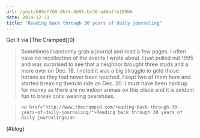 ```yaml
---
url: /post/689df760-8bf4-4b95-bc38-a46affe189b6
date: 2014-12-31
title: "Reading back through 30 years of daily journaling"
---
```


Got it via \[The Cramped\]\[0\]



> Sometimes I randomly grab a journal and read a few pages. I often have no recollection of the events I wrote about. I just pulled out 1995 and was surprised to see that a neighbor brought three studs and a mare over on Dec. 18. I noted it was a big struggle to geld those horses as they had never been touched. I kept two of them here and started breaking them to ride on Dec. 20. I must have been hard up for money as there are no indoor arenas on this place and it is seldom fun to break colts wearing overshoes. 



<blockquote class="wp-embedded-content" data-secret="b98tSjHoeJ">

  <p>

    <a href="http://www.thecramped.com/reading-back-through-30-years-of-daily-journaling/">Reading back through 30 years of daily journaling</a>

  </p>

</blockquote>



<iframe class="wp-embedded-content" sandbox="allow-scripts" security="restricted" style="position: absolute; clip: rect(1px, 1px, 1px, 1px);" img src="/http://www.thecramped.com/reading-back-through-30-years-of-daily-journaling/embed/#?secret=b98tSjHoeJ" data-secret="b98tSjHoeJ" width="600" height="338" title="&#8220;Reading back through 30 years of daily journaling&#8221; &#8212; The Cramped" frameborder="0" marginwidth="0" marginheight="0" scrolling="no"></iframe>



(#blog)